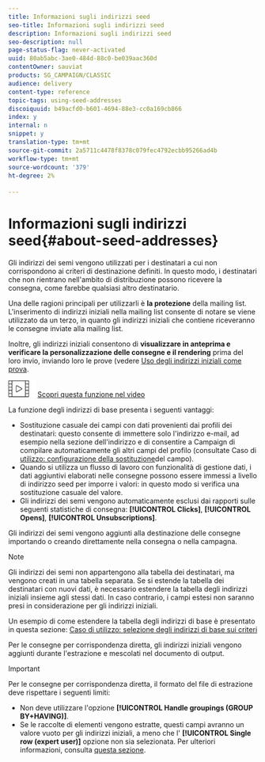 ```yaml
---
title: Informazioni sugli indirizzi seed
seo-title: Informazioni sugli indirizzi seed
description: Informazioni sugli indirizzi seed
seo-description: null
page-status-flag: never-activated
uuid: 80ab5abc-3ae0-484d-88c0-be039aac360d
contentOwner: sauviat
products: SG_CAMPAIGN/CLASSIC
audience: delivery
content-type: reference
topic-tags: using-seed-addresses
discoiquuid: b49acfd0-b601-4694-88e3-cc0a169cb866
index: y
internal: n
snippet: y
translation-type: tm+mt
source-git-commit: 2a5711c4478f8378c079fec4792ecbb95266ad4b
workflow-type: tm+mt
source-wordcount: '379'
ht-degree: 2%

---
```



# Informazioni sugli indirizzi seed{#about-seed-addresses}

Gli indirizzi dei semi vengono utilizzati per i destinatari a cui non corrispondono ai criteri di destinazione definiti. In questo modo, i destinatari che non rientrano nell&#39;ambito di distribuzione possono ricevere la consegna, come farebbe qualsiasi altro destinatario.

Una delle ragioni principali per utilizzarli è **la protezione** della mailing list. L&#39;inserimento di indirizzi iniziali nella mailing list consente di notare se viene utilizzato da un terzo, in quanto gli indirizzi iniziali che contiene riceveranno le consegne inviate alla mailing list.

Inoltre, gli indirizzi iniziali consentono di **visualizzare in anteprima e verificare la personalizzazione delle consegne e il rendering** prima del loro invio, inviando loro le prove (vedere [Uso degli indirizzi iniziali come prova](../../delivery/using/steps-defining-the-target-population.md#using-seed-addresses-as-proof).

![](assets/do-not-localize/how-to-video.png) [Scopri questa funzione nel video](../../delivery/using/steps-defining-the-target-population.md#seeds-and-proofs-video)

La funzione degli indirizzi di base presenta i seguenti vantaggi:

* Sostituzione casuale dei campi con dati provenienti dai profili dei destinatari: questo consente di immettere solo l&#39;indirizzo e-mail, ad esempio nella sezione dell&#39;indirizzo e di consentire a Campaign di compilare automaticamente gli altri campi del profilo (consultate Caso di [utilizzo: configurazione della sostituzione](../../delivery/using/use-case--configuring-the-field-substitution.md)del campo).
* Quando si utilizza un flusso di lavoro con funzionalità di gestione dati, i dati aggiuntivi elaborati nelle consegne possono essere immessi a livello di indirizzo seed per imporre i valori: in questo modo si verifica una sostituzione casuale del valore.
* Gli indirizzi dei semi vengono automaticamente esclusi dai rapporti sulle seguenti statistiche di consegna: **[!UICONTROL Clicks]**, **[!UICONTROL Opens]**, **[!UICONTROL Unsubscriptions]**.

Gli indirizzi dei semi vengono aggiunti alla destinazione delle consegne importando o creando direttamente nella consegna o nella campagna.

>[!NOTE]
>
>Gli indirizzi dei semi non appartengono alla tabella dei destinatari, ma vengono creati in una tabella separata. Se si estende la tabella dei destinatari con nuovi dati, è necessario estendere la tabella degli indirizzi iniziali insieme agli stessi dati. In caso contrario, i campi estesi non saranno presi in considerazione per gli indirizzi iniziali.
>
>Un esempio di come estendere la tabella degli indirizzi di base è presentato in questa sezione: [Caso di utilizzo: selezione degli indirizzi di base sui criteri](../../delivery/using/use-case--selecting-seed-addresses-on-criteria.md)

Per le consegne per corrispondenza diretta, gli indirizzi iniziali vengono aggiunti durante l&#39;estrazione e mescolati nel documento di output.

>[!IMPORTANT]
>
>Per le consegne per corrispondenza diretta, il formato del file di estrazione deve rispettare i seguenti limiti:
>
>* Non deve utilizzare l&#39;opzione **[!UICONTROL Handle groupings (GROUP BY+HAVING)]**.
>* Se le raccolte di elementi vengono estratte, questi campi avranno un valore vuoto per gli indirizzi iniziali, a meno che l&#39; **[!UICONTROL Single row (expert user)]** opzione non sia selezionata. Per ulteriori informazioni, consulta [questa sezione](../../platform/using/exporting-data.md#step-7---data-formatting).

>


